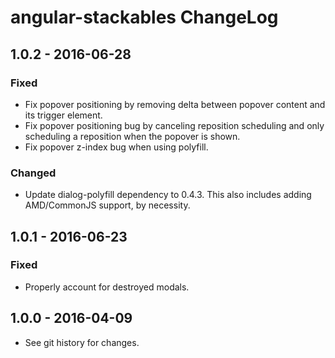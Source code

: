 # angular-stackables ChangeLog

## 1.0.2 - 2016-06-28

### Fixed
- Fix popover positioning by removing delta between
  popover content and its trigger element.
- Fix popover positioning bug by canceling reposition
  scheduling and only scheduling a reposition when
  the popover is shown.
- Fix popover z-index bug when using polyfill.

### Changed
- Update dialog-polyfill dependency to 0.4.3. This also includes adding
  AMD/CommonJS support, by necessity.

## 1.0.1 - 2016-06-23

### Fixed
- Properly account for destroyed modals.

## 1.0.0 - 2016-04-09

- See git history for changes.
